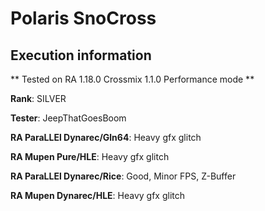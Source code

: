 # Polaris SnoCross 

## Execution information


** Tested on RA 1.18.0 Crossmix 1.1.0 Performance mode **


**Rank**: SILVER


**Tester**: JeepThatGoesBoom



**RA ParaLLEl Dynarec/Gln64**: Heavy gfx glitch


**RA Mupen Pure/HLE**: Heavy gfx glitch


**RA ParaLLEl Dynarec/Rice**: Good, Minor FPS, Z-Buffer


**RA Mupen Dynarec/HLE**: Heavy gfx glitch
